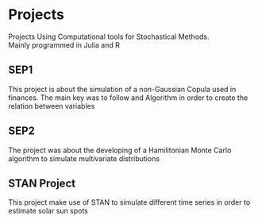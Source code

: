 # Projects

Projects Using Computational tools for  Stochastical Methods. <br>
Mainly programmed in Julia and R


## SEP1
This project is about the simulation of a non-Gaussian Copula used in finances.
The main key was to follow and Algorithm in order to create the relation between variables

## SEP2
The project was about the developing of a Hamilitonian Monte Carlo algorithm to simulate multivariate distributions

## STAN Project
This project make use of STAN to simulate different time series in order to estimate solar sun spots

